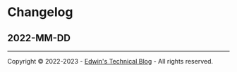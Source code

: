 # Changelog

## 2022-MM-DD 

---
Copyright &copy; 2022-2023 - [Edwin's Technical Blog](https://www.edekler.nl/) - All rights reserved.
